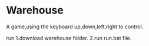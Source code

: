 # Warehouse
A game,using the keyboard up,down,left,right to control.


run
1.download warehouse folder.
2.run run.bat file.
